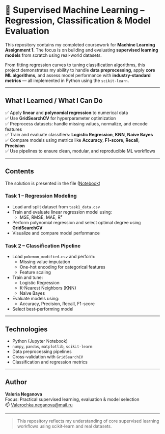 # 🤖 Supervised Machine Learning – Regression, Classification & Model Evaluation

This repository contains my completed coursework for **Machine Learning Assignment 1**. The focus is on building and evaluating **supervised learning models** from scratch using real-world datasets.

From fitting regression curves to tuning classification algorithms, this project demonstrates my ability to handle **data preprocessing**, apply **core ML algorithms**, and assess model performance with **industry-standard metrics** — all implemented in Python using the `scikit-learn`.

---

##  What I Learned / What I Can Do

✅ Apply **linear** and **polynomial regression** to numerical data  
✅ Use **GridSearchCV** for hyperparameter optimization  
✅ Preprocess datasets: handle missing values, normalize, and encode features  
✅ Train and evaluate classifiers: **Logistic Regression**, **KNN**, **Naive Bayes**  
✅ Compare models using metrics like **Accuracy**, **F1-score**, **Recall**, **Precision**  
✅ Use pipelines to ensure clean, modular, and reproducible ML workflows  

---

##  Contents


The solution is presented in the file ([Notebook](notebooks/v.neganova@innopolis.university.ipynb))

###  Task 1 – Regression Modeling

- Load and split dataset from `task1_data.csv`  
- Train and evaluate linear regression model using:
  - MSE, RMSE, MAE, R²  
- Perform polynomial regression and select optimal degree using **GridSearchCV**  
- Visualize and compare model performance  

###  Task 2 – Classification Pipeline

- Load `pokemon_modified.csv` and perform:
  - Missing value imputation  
  - One-hot encoding for categorical features  
  - Feature scaling  
- Train and tune:
  - Logistic Regression  
  - K-Nearest Neighbors (KNN)  
  - Naive Bayes  
- Evaluate models using:
  - Accuracy, Precision, Recall, F1-score  
- Select best-performing model  

---

##  Technologies

- Python (Jupyter Notebook)  
- `numpy`, `pandas`, `matplotlib`, `scikit-learn`  
- Data preprocessing pipelines  
- Cross-validation with `GridSearchCV`  
- Classification and regression metrics  

---

##  Author

**Valeria Neganova**   
Focus: Practical supervised learning, evaluation & model selection  
📫 Valerochka.neganova@mail.ru

---

> This repository reflects my understanding of core supervised learning workflows using scikit-learn and real datasets.
